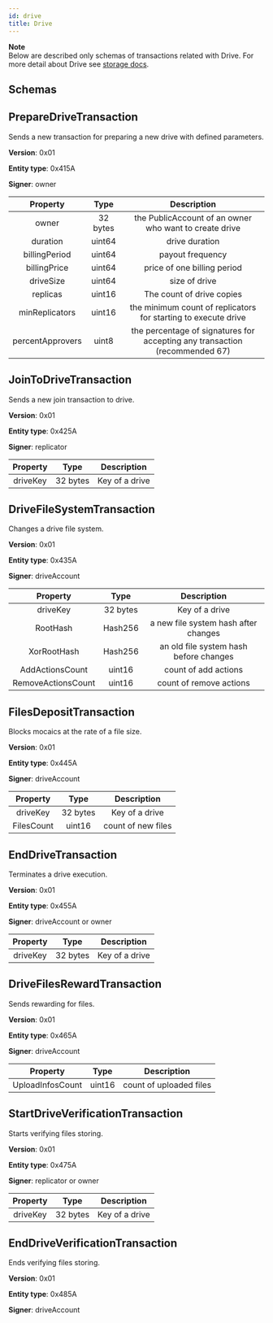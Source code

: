 ```yaml
---
id: drive
title: Drive
---
```


<div class="info">

**Note** \
Below are described only schemas of transactions related with Drive. For more detail about Drive see [storage docs](https://storagedocs.xpxsirius.io/docs/built_in_features/drive/overview/).

</div>

## Schemas

## PrepareDriveTransaction

Sends a new transaction for preparing a new drive with defined parameters.

**Version**: 0x01

**Entity type**: 0x415A

**Signer**: owner

|   **Property**   | **Type** |                               **Description**                               |
| :--------------: | :------: | :-------------------------------------------------------------------------: |
|      owner       | 32 bytes |           the PublicAccount of an owner who want to create drive            |
|     duration     |  uint64  |                               drive duration                                |
|  billingPeriod   |  uint64  |                              payout frequency                               |
|   billingPrice   |  uint64  |                         price of one billing period                         |
|    driveSize     |  uint64  |                                size of drive                                |
|     replicas     |  uint16  |                          The count of drive copies                          |
|  minReplicators  |  uint16  |       the minimum count of replicators for starting to execute drive        |
| percentApprovers |  uint8   | the percentage of signatures for accepting any transaction (recommended 67) |

## JoinToDriveTransaction

Sends a new join transaction to drive.

**Version**: 0x01

**Entity type**: 0x425A

**Signer**: replicator

| **Property** | **Type** | **Description** |
| :----------: | :------: | :-------------: |
|   driveKey   | 32 bytes | Key of a drive  |

## DriveFileSystemTransaction

Changes a drive file system.

**Version**: 0x01

**Entity type**: 0x435A

**Signer**: driveAccount

|    **Property**    | **Type** |            **Description**             |
| :----------------: | :------: | :------------------------------------: |
|      driveKey      | 32 bytes |             Key of a drive             |
|      RootHash      | Hash256  |  a new file system hash after changes  |
|    XorRootHash     | Hash256  | an old file system hash before changes |
|  AddActionsCount   |  uint16  |          count of add actions          |
| RemoveActionsCount |  uint16  |        count of remove actions         |

## FilesDepositTransaction

Blocks mocaics at the rate of a file size.

**Version**: 0x01

**Entity type**: 0x445A

**Signer**: driveAccount

| **Property** | **Type** |  **Description**   |
| :----------: | :------: | :----------------: |
|   driveKey   | 32 bytes |   Key of a drive   |
|  FilesCount  |  uint16  | count of new files |

## EndDriveTransaction

Terminates a drive execution.

**Version**: 0x01

**Entity type**: 0x455A

**Signer**: driveAccount or owner

| **Property** | **Type** | **Description** |
| :----------: | :------: | :-------------: |
|   driveKey   | 32 bytes | Key of a drive  |

## DriveFilesRewardTransaction

Sends rewarding for files.

**Version**: 0x01

**Entity type**: 0x465A

**Signer**: driveAccount

|   **Property**   | **Type** |     **Description**     |
| :--------------: | :------: | :---------------------: |
| UploadInfosCount |  uint16  | count of uploaded files |

## StartDriveVerificationTransaction

Starts verifying files storing.

**Version**: 0x01

**Entity type**: 0x475A

**Signer**: replicator or owner

| **Property** | **Type** | **Description** |
| :----------: | :------: | :-------------: |
|   driveKey   | 32 bytes | Key of a drive  |

## EndDriveVerificationTransaction

Ends verifying files storing.

**Version**: 0x01

**Entity type**: 0x485A

**Signer**: driveAccount
